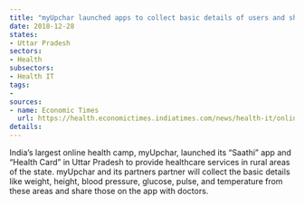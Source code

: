 ```yaml
---
title: "myUpchar launched apps to collect basic details of users and share info with doctors"
date: 2018-12-28
states:
- Uttar Pradesh
sectors:
- Health
subsectors:
- Health IT
tags:
- 
sources:
- name: Economic Times
  url: https://health.economictimes.indiatimes.com/news/health-it/online-health-consultation-app-launched-in-up/67171211
details:
---
```


India’s largest online health camp, myUpchar, launched its “Saathi” app and “Health Card” in Uttar Pradesh to provide healthcare services in rural areas of the state. myUpchar and its partners partner will collect the basic details like weight, height, blood pressure, glucose, pulse, and temperature from these areas and share those on the app with doctors.
